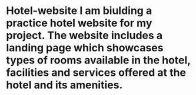 # Hotel-website I am biulding a practice hotel website for my project. The website includes a landing page which showcases types of rooms available in the hotel, facilities and services offered at the hotel and its amenities.